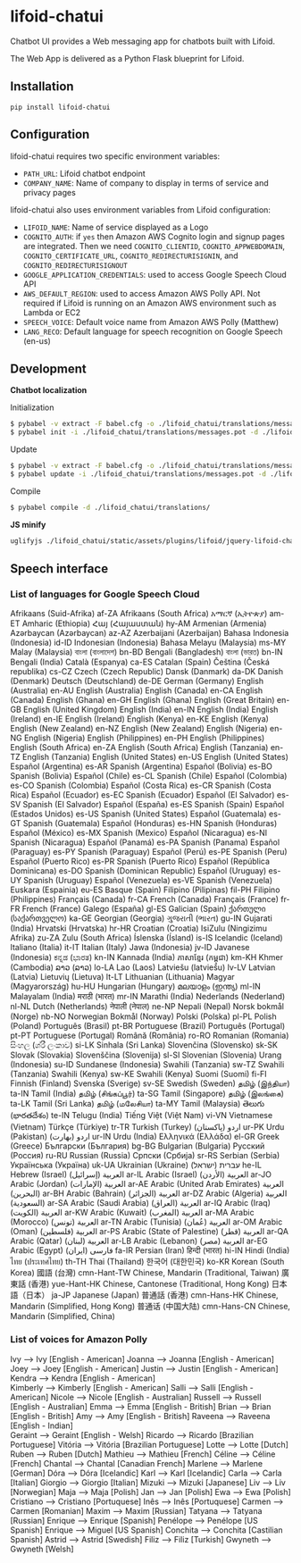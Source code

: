 # lifoid-chatui

Chatbot UI provides a Web messaging app for chatbots built with Lifoid.

The Web App is delivered as a Python Flask blueprint for Lifoid.

## Installation

```
pip install lifoid-chatui
```

## Configuration

lifoid-chatui requires two specific environment variables:
- ``PATH_URL``: Lifoid chatbot endpoint
- ``COMPANY_NAME``: Name of company to display in terms of service and privacy pages

lifoid-chatui also uses environment variables from Lifoid configuration:
- ``LIFOID_NAME``: Name of service displayed as a Logo
- ``COGNITO_AUTH``: if ``yes`` then Amazon AWS Cognito login and signup pages are integrated. Then we need ``COGNITO_CLIENTID``, ``COGNITO_APPWEBDOMAIN``, ``COGNITO_CERTIFICATE_URL``, ``COGNITO_REDIRECTURISIGNIN``, and ``COGNITO_REDIRECTURISIGNOUT``
- ``GOOGLE_APPLICATION_CREDENTIALS``: used to access Google Speech Cloud API
- ``AWS_DEFAULT_REGION``: used to access Amazon AWS Polly API. Not required if Lifoid is running on an Amazon AWS environment such as Lambda or EC2
- ``SPEECH_VOICE``: Default voice name from Amazon AWS Polly (Matthew)
- ``LANG_RECO``: Default language for speech recognition on Google Speech (en-us)

## Development

**Chatbot localization**

Initialization

```bash
$ pybabel -v extract -F babel.cfg -o ./lifoid_chatui/translations/messages.pot ./
$ pybabel init -i ./lifoid_chatui/translations/messages.pot -d ./lifoid_chatui/translations -l ja
```

Update

```bash
$ pybabel -v extract -F babel.cfg -o ./lifoid_chatui/translations/messages.pot ./
$ pybabel update -i ./lifoid_chatui/translations/messages.pot -d ./lifoid_chatui/translations
```

Compile

```bash
$ pybabel compile -d ./lifoid_chatui/translations/
```

**JS minify**

```bash
uglifyjs ./lifoid_chatui/static/assets/plugins/lifoid/jquery-lifoid-chat.js -c -m -v -o ./lifoid_chatui/static/assets/plugins/lifoid/jquery-lifoid-chat.min.js
```

## Speech interface

### List of languages for Google Speech Cloud

Afrikaans (Suid-Afrika) 	af-ZA 	Afrikaans (South Africa)
አማርኛ (ኢትዮጵያ) 	am-ET 	Amharic (Ethiopia)
Հայ (Հայաստան) 	hy-AM 	Armenian (Armenia)
Azərbaycan (Azərbaycan) 	az-AZ 	Azerbaijani (Azerbaijan)
Bahasa Indonesia (Indonesia) 	id-ID 	Indonesian (Indonesia)
Bahasa Melayu (Malaysia) 	ms-MY 	Malay (Malaysia)
বাংলা (বাংলাদেশ) 	bn-BD 	Bengali (Bangladesh)
বাংলা (ভারত) 	bn-IN 	Bengali (India)
Català (Espanya) 	ca-ES 	Catalan (Spain)
Čeština (Česká republika) 	cs-CZ 	Czech (Czech Republic)
Dansk (Danmark) 	da-DK 	Danish (Denmark)
Deutsch (Deutschland) 	de-DE 	German (Germany)
English (Australia) 	en-AU 	English (Australia)
English (Canada) 	en-CA 	English (Canada)
English (Ghana) 	en-GH 	English (Ghana)
English (Great Britain) 	en-GB 	English (United Kingdom)
English (India) 	en-IN 	English (India)
English (Ireland) 	en-IE 	English (Ireland)
English (Kenya) 	en-KE 	English (Kenya)
English (New Zealand) 	en-NZ 	English (New Zealand)
English (Nigeria) 	en-NG 	English (Nigeria)
English (Philippines) 	en-PH 	English (Philippines)
English (South Africa) 	en-ZA 	English (South Africa)
English (Tanzania) 	en-TZ 	English (Tanzania)
English (United States) 	en-US 	English (United States)
Español (Argentina) 	es-AR 	Spanish (Argentina)
Español (Bolivia) 	es-BO 	Spanish (Bolivia)
Español (Chile) 	es-CL 	Spanish (Chile)
Español (Colombia) 	es-CO 	Spanish (Colombia)
Español (Costa Rica) 	es-CR 	Spanish (Costa Rica)
Español (Ecuador) 	es-EC 	Spanish (Ecuador)
Español (El Salvador) 	es-SV 	Spanish (El Salvador)
Español (España) 	es-ES 	Spanish (Spain)
Español (Estados Unidos) 	es-US 	Spanish (United States)
Español (Guatemala) 	es-GT 	Spanish (Guatemala)
Español (Honduras) 	es-HN 	Spanish (Honduras)
Español (México) 	es-MX 	Spanish (Mexico)
Español (Nicaragua) 	es-NI 	Spanish (Nicaragua)
Español (Panamá) 	es-PA 	Spanish (Panama)
Español (Paraguay) 	es-PY 	Spanish (Paraguay)
Español (Perú) 	es-PE 	Spanish (Peru)
Español (Puerto Rico) 	es-PR 	Spanish (Puerto Rico)
Español (República Dominicana) 	es-DO 	Spanish (Dominican Republic)
Español (Uruguay) 	es-UY 	Spanish (Uruguay)
Español (Venezuela) 	es-VE 	Spanish (Venezuela)
Euskara (Espainia) 	eu-ES 	Basque (Spain)
Filipino (Pilipinas) 	fil-PH 	Filipino (Philippines)
Français (Canada) 	fr-CA 	French (Canada)
Français (France) 	fr-FR 	French (France)
Galego (España) 	gl-ES 	Galician (Spain)
ქართული (საქართველო) 	ka-GE 	Georgian (Georgia)
ગુજરાતી (ભારત) 	gu-IN 	Gujarati (India)
Hrvatski (Hrvatska) 	hr-HR 	Croatian (Croatia)
IsiZulu (Ningizimu Afrika) 	zu-ZA 	Zulu (South Africa)
Íslenska (Ísland) 	is-IS 	Icelandic (Iceland)
Italiano (Italia) 	it-IT 	Italian (Italy)
Jawa (Indonesia) 	jv-ID 	Javanese (Indonesia)
ಕನ್ನಡ (ಭಾರತ) 	kn-IN 	Kannada (India)
ភាសាខ្មែរ (កម្ពុជា) 	km-KH 	Khmer (Cambodia)
ລາວ (ລາວ) 	lo-LA 	Lao (Laos)
Latviešu (latviešu) 	lv-LV 	Latvian (Latvia)
Lietuvių (Lietuva) 	lt-LT 	Lithuanian (Lithuania)
Magyar (Magyarország) 	hu-HU 	Hungarian (Hungary)
മലയാളം (ഇന്ത്യ) 	ml-IN 	Malayalam (India)
मराठी (भारत) 	mr-IN 	Marathi (India)
Nederlands (Nederland) 	nl-NL 	Dutch (Netherlands)
नेपाली (नेपाल) 	ne-NP 	Nepali (Nepal)
Norsk bokmål (Norge) 	nb-NO 	Norwegian Bokmål (Norway)
Polski (Polska) 	pl-PL 	Polish (Poland)
Português (Brasil) 	pt-BR 	Portuguese (Brazil)
Português (Portugal) 	pt-PT 	Portuguese (Portugal)
Română (România) 	ro-RO 	Romanian (Romania)
සිංහල (ශ්රී ලංකාව) 	si-LK 	Sinhala (Sri Lanka)
Slovenčina (Slovensko) 	sk-SK 	Slovak (Slovakia)
Slovenščina (Slovenija) 	sl-SI 	Slovenian (Slovenia)
Urang (Indonesia) 	su-ID 	Sundanese (Indonesia)
Swahili (Tanzania) 	sw-TZ 	Swahili (Tanzania)
Swahili (Kenya) 	sw-KE 	Swahili (Kenya)
Suomi (Suomi) 	fi-FI 	Finnish (Finland)
Svenska (Sverige) 	sv-SE 	Swedish (Sweden)
தமிழ் (இந்தியா) 	ta-IN 	Tamil (India)
தமிழ் (சிங்கப்பூர்) 	ta-SG 	Tamil (Singapore)
தமிழ் (இலங்கை) 	ta-LK 	Tamil (Sri Lanka)
தமிழ் (மலேசியா) 	ta-MY 	Tamil (Malaysia)
తెలుగు (భారతదేశం) 	te-IN 	Telugu (India)
Tiếng Việt (Việt Nam) 	vi-VN 	Vietnamese (Vietnam)
Türkçe (Türkiye) 	tr-TR 	Turkish (Turkey)
اردو (پاکستان) 	ur-PK 	Urdu (Pakistan)
اردو (بھارت) 	ur-IN 	Urdu (India)
Ελληνικά (Ελλάδα) 	el-GR 	Greek (Greece)
Български (България) 	bg-BG 	Bulgarian (Bulgaria)
Русский (Россия) 	ru-RU 	Russian (Russia)
Српски (Србија) 	sr-RS 	Serbian (Serbia)
Українська (Україна) 	uk-UA 	Ukrainian (Ukraine)
עברית (ישראל) 	he-IL 	Hebrew (Israel)
العربية (إسرائيل) 	ar-IL 	Arabic (Israel)
العربية (الأردن) 	ar-JO 	Arabic (Jordan)
العربية (الإمارات) 	ar-AE 	Arabic (United Arab Emirates)
العربية (البحرين) 	ar-BH 	Arabic (Bahrain)
العربية (الجزائر) 	ar-DZ 	Arabic (Algeria)
العربية (السعودية) 	ar-SA 	Arabic (Saudi Arabia)
العربية (العراق) 	ar-IQ 	Arabic (Iraq)
العربية (الكويت) 	ar-KW 	Arabic (Kuwait)
العربية (المغرب) 	ar-MA 	Arabic (Morocco)
العربية (تونس) 	ar-TN 	Arabic (Tunisia)
العربية (عُمان) 	ar-OM 	Arabic (Oman)
العربية (فلسطين) 	ar-PS 	Arabic (State of Palestine)
العربية (قطر) 	ar-QA 	Arabic (Qatar)
العربية (لبنان) 	ar-LB 	Arabic (Lebanon)
العربية (مصر) 	ar-EG 	Arabic (Egypt)
فارسی (ایران) 	fa-IR 	Persian (Iran)
हिन्दी (भारत) 	hi-IN 	Hindi (India)
ไทย (ประเทศไทย) 	th-TH 	Thai (Thailand)
한국어 (대한민국) 	ko-KR 	Korean (South Korea)
國語 (台灣) 	cmn-Hant-TW 	Chinese, Mandarin (Traditional, Taiwan)
廣東話 (香港) 	yue-Hant-HK 	Chinese, Cantonese (Traditional, Hong Kong)
日本語（日本） 	ja-JP 	Japanese (Japan)
普通話 (香港) 	cmn-Hans-HK 	Chinese, Mandarin (Simplified, Hong Kong)
普通话 (中国大陆) 	cmn-Hans-CN 	Chinese, Mandarin (Simplified, China)

### List of voices for Amazon Polly

 Ivy  --> Ivy [English - American] 
 Joanna  --> Joanna [English - American] 
 Joey  --> Joey [English - American] 
 Justin  --> Justin [English - American] 
 Kendra  --> Kendra [English - American]  
 Kimberly  --> Kimberly [English - American] 
 Salli  --> Salli [English - American] 
 Nicole  --> Nicole [English - Australian] 
 Russell  --> Russell [English - Australian] 
 Emma  --> Emma [English - British] 
 Brian  --> Brian [English - British] 
 Amy  --> Amy [English - British] 
 Raveena  --> Raveena [English - Indian]         
 Geraint  --> Geraint [English - Welsh] 
 Ricardo  --> Ricardo [Brazilian Portuguese] 
 Vitória  --> Vitória [Brazilian Portuguese] 
 Lotte  --> Lotte [Dutch] 
 Ruben  --> Ruben [Dutch] 
 Mathieu  --> Mathieu [French] 
 Céline  --> Céline [French] 
 Chantal  --> Chantal [Canadian French] 
 Marlene  --> Marlene [German] 
 Dóra  --> Dóra [Icelandic] 
 Karl  --> Karl [Icelandic] 
 Carla  --> Carla [Italian] 
 Giorgio  --> Giorgio [Italian] 
 Mizuki  --> Mizuki [Japanese] 
 Liv  --> Liv [Norwegian] 
 Maja  --> Maja [Polish] 
 Jan  --> Jan [Polish] 
 Ewa  --> Ewa [Polish] 
 Cristiano  --> Cristiano [Portuquese] 
 Inês  --> Inês [Portuquese] 
 Carmen  --> Carmen [Romanian] 
 Maxim  --> Maxim [Russian] 
 Tatyana  --> Tatyana [Russian] 
 Enrique  --> Enrique [Spanish] 
 Penélope  --> Penélope [US Spanish] 
 Enrique  --> Miguel [US Spanish] 
 Conchita  --> Conchita [Castilian Spanish] 
 Astrid  --> Astrid [Swedish] 
 Filiz  --> Filiz [Turkish] 
 Gwyneth  --> Gwyneth [Welsh] 


